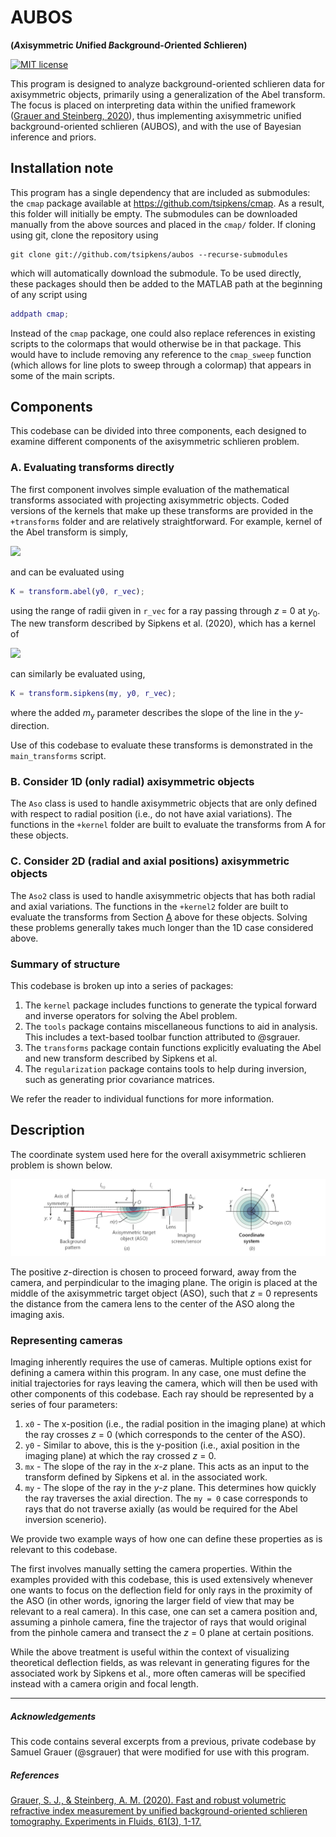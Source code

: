 # AUBOS

**(*A*xisymmetric *U*nified *B*ackground-*O*riented *S*chlieren)**

[![MIT license](https://img.shields.io/badge/License-MIT-blue.svg)](https://lbesson.mit-license.org/)

This program is designed to analyze background-oriented schlieren data for axisymmetric objects, primarily using a generalization of the Abel transform. The focus is placed on interpreting data within the unified framework ([Grauer and Steinberg, 2020][GrauerSteinberg20]), thus implementing axisymmetric unified background-oriented schlieren (AUBOS), and with the use of Bayesian inference and priors. 

## Installation note

This program has a single dependency that are included as submodules: the `cmap` package available at https://github.com/tsipkens/cmap. As a result, this folder will initially be empty. The submodules can be downloaded manually from the above sources and placed in the `cmap/` folder. If cloning using git, clone the repository using 

```shell
git clone git://github.com/tsipkens/aubos --recurse-submodules
```

which will automatically download the submodule. To be used directly, these packages should then be added to the MATLAB path at the beginning of any script using

```Matlab
addpath cmap;
```

Instead of the `cmap` package, one could also replace references in existing scripts to the colormaps that would otherwise be in that package. This would have to include removing any reference to the `cmap_sweep` function (which allows for line plots to sweep through a colormap) that appears in some of the main scripts.   

## Components

This codebase can be divided into three components, each designed to examine different components of the axisymmetric schlieren problem. 

### A. Evaluating transforms directly

The first component involves simple evaluation of the mathematical transforms associated with projecting axisymmetric objects. Coded versions of the kernels that make up these transforms are provided in the `+transforms` folder and are relatively straightforward. For example, kernel of the Abel transform is simply,

![](https://latex.codecogs.com/svg.latex?{\frac{{\delta}(r)r}{\sqrt{y_0^2-r^2}})

and can be evaluated using

```Matlab
K = transform.abel(y0, r_vec);
```

using the range of radii given in `r_vec` for a ray passing through *z* = 0 at *y*<sub>0</sub>. The new transform described by Sipkens et al. (2020), which has a kernel of

![](https://latex.codecogs.com/svg.latex?{\frac{{\delta}(r)r}{\sqrt{r^2-(1+m_{\text{y}}^2)y_0^2}})

can similarly be evaluated using,

```Matlab
K = transform.sipkens(my, y0, r_vec);
```

where the added *m*<sub>y</sub> parameter describes the slope of the line in the *y*-direction. 

Use of this codebase to evaluate these transforms is demonstrated in the `main_transforms` script. 

### B. Consider 1D (only radial) axisymmetric objects

The `Aso` class is used to handle axisymmetric objects that are only defined with respect to radial position (i.e., do not have axial variations). The functions in the `+kernel` folder are built to evaluate the transforms from A for these objects. 

### C. Consider 2D (radial and axial positions) axisymmetric objects

The `Aso2` class is used to handle axisymmetric objects that has both radial and axial variations. The functions in the `+kernel2` folder are built to evaluate the transforms from Section [A]() above for these objects. Solving these problems generally takes much longer than the 1D case considered above. 

### Summary of structure

This codebase is broken up into a series of packages: 

1. The `kernel` package includes functions to generate the typical forward and inverse operators for solving the Abel problem. 
2. The `tools` package contains miscellaneous functions to aid in analysis. This includes a text-based toolbar function attributed to @sgrauer. 
3. The `transforms` package contain functions explicitly evaluating the Abel and new transform described by Sipkens et al.
4. The `regularization` package contains tools to help during inversion, such as generating prior covariance matrices. 

We refer the reader to individual functions for more information. 

## Description

The coordinate system used here for the overall axisymmetric schlieren problem is shown below. 

![coord](docs/01_coordinate.png)

The positive *z*-direction is chosen to proceed forward, away from the camera, and perpindicular to the imaging plane. The origin is placed at the middle of the axisymmetric target object (ASO), such that *z* = 0 represents the distance from the camera lens to the center of the ASO along the imaging axis. 

### Representing cameras

Imaging inherently requires the use of cameras. Multiple options exist for defining a camera within this program. In any case, one must define the initial trajectories for rays leaving the camera, which will then be used with other components of this codebase. Each ray should be represented by a series of four parameters: 

1. `x0` - The x-position (i.e., the radial position in the imaging plane) at which the ray crosses *z* = 0 (which corresponds to the center of the ASO). 
2. `y0` - Similar to above, this is the y-position (i.e., axial position in the imaging plane) at which the ray crossed *z* = 0.
3. `mx` - The slope of the ray in the *x*-*z* plane. This acts as an input to the transform defined by Sipkens et al. in the associated work. 
4. `my` - The slope of the ray in the *y*-*z* plane. This determines how quickly the ray traverses the axial direction. The `my = 0` case corresponds to rays that do not traverse axially (as would be required for the Abel inversion scenerio).

We provide two example ways of how one can define these properties as is relevant to this codebase. 

The first involves manually setting the camera properties.  Within the examples provided with this codebase, this is used extensively whenever one wants to focus on the deflection field for only rays in the proximity of the ASO (in other words, ignoring the larger field of view that may be relevant to a real camera). In this case, one can set a camera position and, assuming a pinhole camera, fine the trajector of rays that would original from the pinhole camera and transect the *z* = 0 plane at certain positions. 

While the above treatment is useful within the context of visualizing theoretical deflection fields, as was relevant in generating figures for the associated work by Sipkens et al., more often cameras will be specified instead with a camera origin and focal length. 

--------

##### Acknowledgements

This code contains several excerpts from a previous, private codebase by Samuel Grauer (@sgrauer) that were modified for use with this program. 

##### References

[Grauer, S. J., & Steinberg, A. M. (2020). Fast and robust volumetric refractive index measurement by unified background-oriented schlieren tomography. Experiments in Fluids, 61(3), 1-17.][GrauerSteinberg20]

[GrauerSteinberg20]: https://link.springer.com/article/10.1007/s00348-020-2912-1
